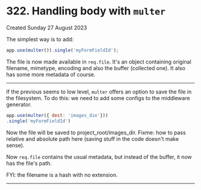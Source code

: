 # 322. Handling body with `multer`
Created Sunday 27 August 2023

The simplest way is to add:
```js
app.use(multer()).single('myFormFieldId');
```

The file is now made available in `req.file`. It's an object containing original filename, mimetype, encoding and also the buffer (collected one). It also has some more metadata of course.

---

If the previous seems to low level, `multer` offers an option to save the file in the filesystem. To do this: we need to add some configs to the middleware generator.
```js
app.use(multer({ dest: 'images_die'}))
.single('myFormFieldId')
```

Now the file will be saved to project_root/images_dir. Fixme: how to pass relative and absolute path here (saving stuff in the code doesn't make sense).

Now `req.file` contains the usual metadata, but instead of the buffer, it now has the file's path.

FYI: the filename is a hash with no extension.

---
